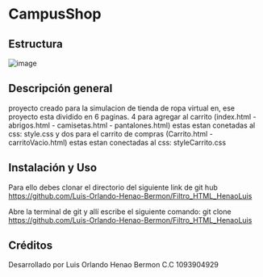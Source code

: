 # CampusShop
## Estructura
![image](https://github.com/user-attachments/assets/1f675352-496c-4d80-816e-382944525531)

## Descripción general
proyecto creado para la simulacion de tienda de ropa virtual en, ese proyecto esta dividido en 6 paginas. 4 para agregar al carrito (index.html - abrigos.html - camisetas.html - pantalones.html) estas estan conetadas al css: style.css y dos para el carrito de compras (Carrito.html - carritoVacio.html) estas estan conectadas al css: styleCarrito.css

## Instalación y Uso
Para ello debes clonar el directorio del siguiente link de git hub https://github.com/Luis-Orlando-Henao-Bermon/Filtro_HTML_HenaoLuis

Abre la terminal de git y allí escribe el siguiente comando: git clone https://github.com/Luis-Orlando-Henao-Bermon/Filtro_HTML_HenaoLuis

## Créditos
Desarrollado por Luis Orlando Henao Bermon C.C 1093904929